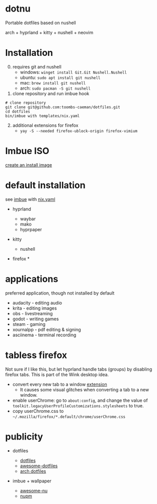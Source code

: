 # dotnu

Portable dotfiles based on nushell

arch + hyprland + kitty + nushell + neovim

# Installation
0. requires git and nushell
    * windows: `winget install Git.Git Nushell.Nushell`
    * ubuntu: `sudo apt install git nushell`
    * mac: `brew install git nushell`
    * arch: `sudo pacman -S git nushell`
1. clone repository and run imbue hook
```shell
# clone repository
git clone git@github.com:toombs-caeman/dotfiles.git
cd dotfiles
bin/imbue with templates/nix.yaml
```
2. additional extensions for firefox
    * `yay -S --needed firefox-ublock-origin firefox-vimium`

# Imbue ISO
[create an install image](iso/README.md)

# default installation
see [imbue](bin/imbue) with [nix.yaml](templates/nix.yaml)
* hyprland
    * waybar
    * mako
    * hyprpaper

* kitty
    * nushell
* firefox
    * 

# applications
preferred application, though not installed by default
* audacity - editing audio
* krita - editing images
* obs - livestreaming
* godot - writing games
* steam - gaming
* xournalpp - pdf editing & signing
* asciinema - terminal recording

# tabless firefox
Not sure if I like this, but let hyprland handle tabs (groups) by disabling firefox tabs.
This is part of the Wink desktop idea.

* convert every new tab to a window [extension](https://github.com/jscher2000/I-Hate-Tabs---SDI-extension)
    * It causes some visual glitches when converting a tab to a new window.
* enable userChrome: go to `about:config`, and change the value of `toolkit.legacyUserProfileCustomizations.stylesheets` to true.
* copy userChrome.css to `~/.mozilla/firefox/*.default/chrome/userChrome.css`

# publicity
* dotfiles
    * [dotfiles](https://dotfiles.github.io/)
    * [awesome-dotfiles](https://github.com/webpro/awesome-dotfiles)
    * [arch dotfiles](https://wiki.archlinux.org/title/Dotfiles)

* imbue + wallpaper
    * [awesome-nu](https://github.com/nushell/awesome-nu)
    * [nupm](https://github.com/nushell/nupm)
